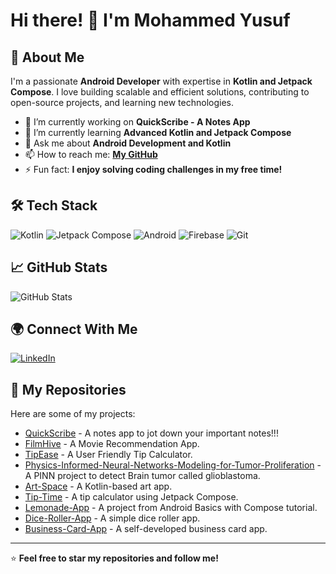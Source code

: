 # Hi there! 👋 I'm Mohammed Yusuf

## 🚀 About Me

I'm a passionate **Android Developer** with expertise in **Kotlin and Jetpack Compose**. I love building scalable and efficient solutions, contributing to open-source projects, and learning new technologies.

- 🔭 I’m currently working on **QuickScribe - A Notes App**
- 🌱 I’m currently learning **Advanced Kotlin and Jetpack Compose**
- 💬 Ask me about **Android Development and Kotlin**
- 📫 How to reach me: **[My GitHub](https://github.com/MohammedYusuf-123)**
- ⚡ Fun fact: **I enjoy solving coding challenges in my free time!**

## 🛠 Tech Stack

![Kotlin](https://img.shields.io/badge/Kotlin-0095D5?style=for-the-badge&logo=kotlin&logoColor=white)
![Jetpack Compose](https://img.shields.io/badge/Jetpack%20Compose-4285F4?style=for-the-badge&logo=android&logoColor=white)
![Android](https://img.shields.io/badge/Android-3DDC84?style=for-the-badge&logo=android&logoColor=white)
![Firebase](https://img.shields.io/badge/Firebase-FFCA28?style=for-the-badge&logo=firebase&logoColor=white)
![Git](https://img.shields.io/badge/Git-F05032?style=for-the-badge&logo=git&logoColor=white)

## 📈 GitHub Stats

![GitHub Stats](https://github-readme-stats.vercel.app/api?username=MohammedYusuf-123&show_icons=true&theme=radical)

## 🌍 Connect With Me

[![LinkedIn](https://img.shields.io/badge/LinkedIn-0A66C2?style=for-the-badge&logo=linkedin&logoColor=white)](https://www.linkedin.com/in/mohammed-yusuf-m/)

## 📂 My Repositories

Here are some of my projects:

- [QuickScribe](https://github.com/MohammedYusuf-123/QuickScribe) - A notes app to jot down your important notes!!!
- [FilmHive](https://github.com/MohammedYusuf-123/FilmHive) - A Movie Recommendation App.
- [TipEase](https://github.com/MohammedYusuf-123/TipEase) - A User Friendly Tip Calculator.
- [Physics-Informed-Neural-Networks-Modeling-for-Tumor-Proliferation](https://github.com/MohammedYusuf-123/Physics-Informed-Neural-Networks-Modeling-for-Tumor-Proliferation.) - A PINN project to detect Brain tumor called glioblastoma.
- [Art-Space](https://github.com/MohammedYusuf-123/Art-Space) - A Kotlin-based art app.
- [Tip-Time](https://github.com/MohammedYusuf-123/Tip-Time) - A tip calculator using Jetpack Compose.
- [Lemonade-App](https://github.com/MohammedYusuf-123/Lemonade-App) - A project from Android Basics with Compose tutorial.
- [Dice-Roller-App](https://github.com/MohammedYusuf-123/Dice-Roller-App) - A simple dice roller app.
- [Business-Card-App](https://github.com/MohammedYusuf-123/Business-Card-App) - A self-developed business card app.

---

⭐️ **Feel free to star my repositories and follow me!**
